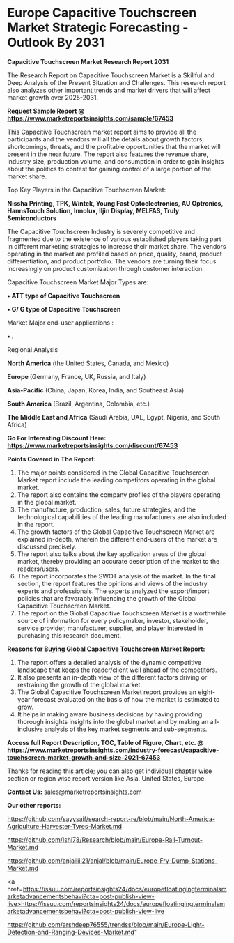 # Europe Capacitive Touchscreen Market Strategic Forecasting - Outlook By 2031

<strong>Capacitive Touchscreen Market Research Report 2031</strong>

The Research Report on Capacitive Touchscreen Market is a Skillful and Deep Analysis of the Present Situation and Challenges. This research report also analyzes other important trends and market drivers that will affect market growth over 2025-2031.

<strong>Request Sample Report @ <a href=https://www.marketreportsinsights.com/sample/67453>https://www.marketreportsinsights.com/sample/67453</a></strong>

This Capacitive Touchscreen market report aims to provide all the participants and the vendors will all the details about growth factors, shortcomings, threats, and the profitable opportunities that the market will present in the near future. The report also features the revenue share, industry size, production volume, and consumption in order to gain insights about the politics to contest for gaining control of a large portion of the market share.

Top Key Players in the Capacitive Touchscreen Market:

<strong>Nissha Printing, TPK, Wintek, Young Fast Optoelectronics, AU Optronics, HannsTouch Solution, Innolux, Iljin Display, MELFAS, Truly Semiconductors</strong>

The Capacitive Touchscreen Industry is severely competitive and fragmented due to the existence of various established players taking part in different marketing strategies to increase their market share. The vendors operating in the market are profiled based on price, quality, brand, product differentiation, and product portfolio. The vendors are turning their focus increasingly on product customization through customer interaction.

Capacitive Touchscreen Market Major Types are:

<strong>• ATT type of Capacitive Touchscreen

• G/ G type of Capacitive Touchscreen</strong>

Market Major end-user applications :

<strong>• .</strong>

Regional Analysis

</u><strong><b>North America</b></strong> (the United States, Canada, and Mexico)

<strong><b>Europe </b></strong>(Germany, France, UK, Russia, and Italy)

<strong><b>Asia-Pacific</b></strong> (China, Japan, Korea, India, and Southeast Asia)

<strong><b>South America</b></strong> (Brazil, Argentina, Colombia, etc.)

<strong><b>The Middle East and Africa</b></strong> (Saudi Arabia, UAE, Egypt, Nigeria, and South Africa)

<strong>Go For Interesting Discount Here: <a href=https://www.marketreportsinsights.com/discount/67453>https://www.marketreportsinsights.com/discount/67453</a></strong>

<strong>Points Covered in The Report:</strong>
<ol>
  <li>The major points considered in the Global Capacitive Touchscreen Market report include the leading competitors operating in the global market.</li>
  <li>The report also contains the company profiles of the players operating in the global market.</li>
  <li>The manufacture, production, sales, future strategies, and the technological capabilities of the leading manufacturers are also included in the report.</li>
  <li>The growth factors of the Global Capacitive Touchscreen Market are explained in-depth, wherein the different end-users of the market are discussed precisely.</li>
  <li>The report also talks about the key application areas of the global market, thereby providing an accurate description of the market to the readers/users.</li>
  <li>The report incorporates the SWOT analysis of the market. In the final section, the report features the opinions and views of the industry experts and professionals. The experts analyzed the export/import policies that are favorably influencing the growth of the Global Capacitive Touchscreen Market.</li>
  <li>The report on the Global Capacitive Touchscreen Market is a worthwhile source of information for every policymaker, investor, stakeholder, service provider, manufacturer, supplier, and player interested in purchasing this research document.</li>
</ol>
<strong>Reasons for Buying Global Capacitive Touchscreen Market Report:</strong>

<ol>
  <li>The report offers a detailed analysis of the dynamic competitive landscape that keeps the reader/client well ahead of the competitors.</li>
  <li>It also presents an in-depth view of the different factors driving or restraining the growth of the global market.</li>
  <li>The Global Capacitive Touchscreen Market report provides an eight-year forecast evaluated on the basis of how the market is estimated to grow.</li>
  <li>It helps in making aware business decisions by having providing thorough insights insights into the global market and by making an all-inclusive analysis of the key market segments and sub-segments.</li>
</ol>
<strong>Access full Report Description, TOC, Table of Figure, Chart, etc. @ <a href=https://www.marketreportsinsights.com/industry-forecast/capacitive-touchscreen-market-growth-and-size-2021-67453>https://www.marketreportsinsights.com/industry-forecast/capacitive-touchscreen-market-growth-and-size-2021-67453</a></strong>


Thanks for reading this article; you can also get individual chapter wise section or region wise report version like Asia, United States, Europe.

<strong>Contact Us:</strong>
sales@marketreportsinsights.com

<strong>Our other reports:</strong>

<a href=https://github.com/sayysaif/search-report-re/blob/main/North-America-Agriculture-Harvester-Tyres-Market.md>https://github.com/sayysaif/search-report-re/blob/main/North-America-Agriculture-Harvester-Tyres-Market.md</a>

<a href=https://github.com/Ishi78/Research/blob/main/Europe-Rail-Turnout-Market.md>https://github.com/Ishi78/Research/blob/main/Europe-Rail-Turnout-Market.md</a>

<a href=https://github.com/anjaliiii21/anjal/blob/main/Europe-Fry-Dump-Stations-Market.md>https://github.com/anjaliiii21/anjal/blob/main/Europe-Fry-Dump-Stations-Market.md</a>

<a href=https://issuu.com/reportsinsights24/docs/europefloatinglngterminalsmarketadvancementsbehavi?cta=post-publish-view-live>https://issuu.com/reportsinsights24/docs/europefloatinglngterminalsmarketadvancementsbehavi?cta=post-publish-view-live</a>

<a href=https://github.com/arshdeep76555/trendss/blob/main/Europe-Light-Detection-and-Ranging-Devices-Market.md>https://github.com/arshdeep76555/trendss/blob/main/Europe-Light-Detection-and-Ranging-Devices-Market.md</a>"
